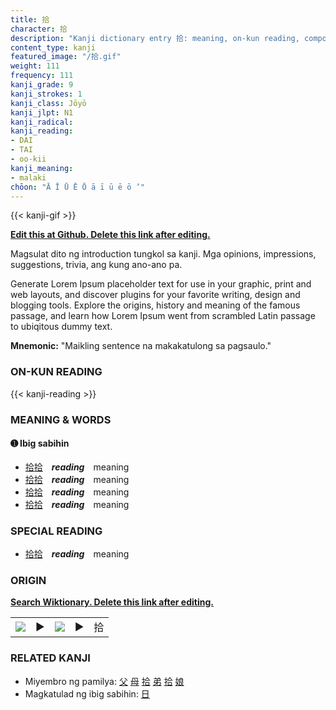 ```yaml
---
title: 拾
character: 拾
description: "Kanji dictionary entry 拾: meaning, on-kun reading, compounds, origin, related kanji"
content_type: kanji
featured_image: "/拾.gif"
weight: 111
frequency: 111
kanji_grade: 9
kanji_strokes: 1
kanji_class: Jōyō
kanji_jlpt: N1
kanji_radical: 
kanji_reading: 
- DAI
- TAI
- oo-kii
kanji_meaning:
- malaki
chōon: "Ā Ī Ū Ē Ō ā ī ū ē ō ’"
---
```

[//]: # (Don't edit the line below. Kanji animated GIF code is automatically generated.)
{{< kanji-gif >}}

[//]: # (Edit below this line.)

**[Edit this at Github. Delete this link after editing.](https://github.com/tim0g/tim/tree/main/content/kanji/拾/index.md)**

Magsulat dito ng introduction tungkol sa kanji. Mga opinions, impressions, suggestions, trivia, ang kung ano-ano pa.

Generate Lorem Ipsum placeholder text for use in your graphic, print and web layouts, and discover plugins for your favorite writing, design and blogging tools. Explore the origins, history and meaning of the famous passage, and learn how Lorem Ipsum went from scrambled Latin passage to ubiqitous dummy text.
 
**Mnemonic:** "Maikling sentence na makakatulong sa pagsaulo."

### ON-KUN READING

[//]: # (Don't edit the line below. ON-KUN READING code is automatically generated.)
{{< kanji-reading >}}

### MEANING & WORDS

#### ➊ **Ibig sabihin**
  - [拾](../拾)[拾](../拾)　***reading***　meaning
  - [拾](../拾)[拾](../拾)　***reading***　meaning
  - [拾](../拾)[拾](../拾)　***reading***　meaning
  - [拾](../拾)[拾](../拾)　***reading***　meaning

### SPECIAL READING
  - [拾](../拾)[拾](../拾)　***reading***　meaning

### ORIGIN

**[Search Wiktionary. Delete this link after editing.](https://wiktionary.org/wiki/拾)**
<table class="kanji-table"><tr><td>
<img src="60px-拾-bronze.svg.png">
</td><td>▶</td><td>
<img src="60px-拾-oracle.svg.png">
</td><td>▶</td>
<td class="kanji-origin">拾</td>
</tr></table>

### RELATED KANJI
- Miyembro ng pamilya: [父](../父) [母](../母) [拾](../拾) [弟](../弟) [拾](../拾) [娘](../娘)
- Magkatulad ng ibig sabihin: [日](../日)
